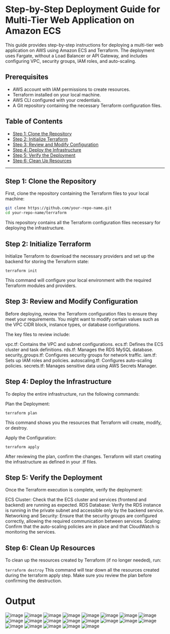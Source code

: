 # Step-by-Step Deployment Guide for Multi-Tier Web Application on Amazon ECS

This guide provides step-by-step instructions for deploying a multi-tier web application on AWS using Amazon ECS and Terraform. The deployment uses Fargate, without a Load Balancer or API Gateway, and includes configuring VPC, security groups, IAM roles, and auto-scaling.

## Prerequisites
- AWS account with IAM permissions to create resources.
- Terraform installed on your local machine.
- AWS CLI configured with your credentials.
- A Git repository containing the necessary Terraform configuration files.

## Table of Contents
- [Step 1: Clone the Repository](#step-1-clone-the-repository)
- [Step 2: Initialize Terraform](#step-2-initialize-terraform)
- [Step 3: Review and Modify Configuration](#step-3-review-and-modify-configuration)
- [Step 4: Deploy the Infrastructure](#step-4-deploy-the-infrastructure)
- [Step 5: Verify the Deployment](#step-5-verify-the-deployment)
- [Step 6: Clean Up Resources](#step-6-clean-up-resources)

---

## Step 1: Clone the Repository

First, clone the repository containing the Terraform files to your local machine:

```bash
git clone https://github.com/your-repo-name.git
cd your-repo-name/terraform
```

This repository contains all the Terraform configuration files necessary for deploying the infrastructure.

## Step 2: Initialize Terraform
Initialize Terraform to download the necessary providers and set up the backend for storing the Terraform state:

`terraform init`

This command will configure your local environment with the required Terraform modules and providers.

## Step 3: Review and Modify Configuration
Before deploying, review the Terraform configuration files to ensure they meet your requirements. You might want to modify certain values such as the VPC CIDR block, instance types, or database configurations.

The key files to review include:

vpc.tf: Contains the VPC and subnet configurations.
ecs.tf: Defines the ECS cluster and task definitions.
rds.tf: Manages the RDS MySQL database.
security_groups.tf: Configures security groups for network traffic.
iam.tf: Sets up IAM roles and policies.
autoscaling.tf: Configures auto-scaling policies.
secrets.tf: Manages sensitive data using AWS Secrets Manager.

## Step 4: Deploy the Infrastructure
To deploy the entire infrastructure, run the following commands:

Plan the Deployment:

`terraform plan`

This command shows you the resources that Terraform will create, modify, or destroy.

Apply the Configuration:

`terraform apply`

After reviewing the plan, confirm the changes. Terraform will start creating the infrastructure as defined in your .tf files.

## Step 5: Verify the Deployment
Once the Terraform execution is complete, verify the deployment:

ECS Cluster: Check that the ECS cluster and services (frontend and backend) are running as expected.
RDS Database: Verify the RDS instance is running in the private subnet and accessible only by the backend service.
Networking and Security: Ensure that the security groups are configured correctly, allowing the required communication between services.
Scaling: Confirm that the auto-scaling policies are in place and that CloudWatch is monitoring the services.

## Step 6: Clean Up Resources
To clean up the resources created by Terraform (if no longer needed), run:

`terraform destroy`
This command will tear down all the resources created during the terraform apply step. Make sure you review the plan before confirming the destruction.

# Output

![image](https://github.com/user-attachments/assets/46f54bfb-1ae2-4e85-8dd2-e1f0856ff841)
![image](https://github.com/user-attachments/assets/4be58eeb-fd89-4a92-9660-276cc45ac607)
![image](https://github.com/user-attachments/assets/0f4388d5-6dbb-42af-a810-6e96bd760b90)
![image](https://github.com/user-attachments/assets/356d1df0-8883-4bdc-98a2-96216ab0d212)
![image](https://github.com/user-attachments/assets/fcf245c8-c6e4-403a-93a6-a42fb32324f8)
![image](https://github.com/user-attachments/assets/b9f0baf0-19b5-4739-8880-08cb904d11ed)
![image](https://github.com/user-attachments/assets/a7a7548f-9936-411e-b74f-d49d2fdb0e69)
![image](https://github.com/user-attachments/assets/23fcf7b3-36bc-4a7a-aa3f-9d66155894f4)
![image](https://github.com/user-attachments/assets/2a8eefad-159a-4bec-92ca-deb45123f75e)
![image](https://github.com/user-attachments/assets/47594395-04b1-45e6-a2f4-d73532fedb7d)
![image](https://github.com/user-attachments/assets/45edbf7d-4c03-471c-af1e-1fb08bd71e82)
![image](https://github.com/user-attachments/assets/32c63db9-0475-4299-9533-0519b0baf66f)
![image](https://github.com/user-attachments/assets/51c37425-152d-4b64-af46-8e4bf50c6977)
![image](https://github.com/user-attachments/assets/76c0fa1d-5f79-42c3-a237-ef7ccc4ba42b)
![image](https://github.com/user-attachments/assets/873ab5a0-f56d-4afe-b256-0d0603b918e4)
![image](https://github.com/user-attachments/assets/5f40e9c0-dffe-4460-809d-1d90cf515dec)
![image](https://github.com/user-attachments/assets/f96206e0-4aa9-4502-a7d1-6c2b310b67cf)
![image](https://github.com/user-attachments/assets/f1b9078b-b8b4-431d-8ff8-c6037f2b9381)
![image](https://github.com/user-attachments/assets/2ab16082-41c1-4399-ae94-4d8ac434a62a)
![image](https://github.com/user-attachments/assets/8dcff528-b52c-4b2b-be6c-738d23cc21be)
![image](https://github.com/user-attachments/assets/05a7cbba-002c-4619-9f53-41d49e344c6b)


















